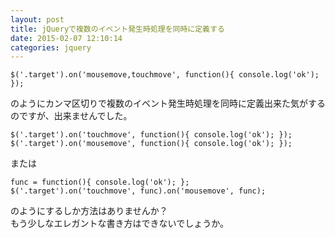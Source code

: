 ```yaml
---
layout: post
title: jQueryで複数のイベント発生時処理を同時に定義する
date: 2015-02-07 12:10:14
categories: jquery
---
```

<!-- {% raw %} -->
<pre><code>$('.target').on('mousemove,touchmove', function(){ console.log('ok'); });
</code></pre>

<p>のようにカンマ区切りで複数のイベント発生時処理を同時に定義出来た気がするのですが、出来ませんでした。</p>

<pre><code>$('.target').on('touchmove', function(){ console.log('ok'); });
$('.target').on('mousemove', function(){ console.log('ok'); });
</code></pre>

<p>または</p>

<pre><code>func = function(){ console.log('ok'); };
$('.target').on('touchmove', func).on('mousemove', func);
</code></pre>

<p>のようにするしか方法はありませんか？<br>
もう少しなエレガントな書き方はできないでしょうか。</p>
<!-- {% endraw %} -->
